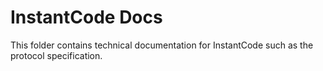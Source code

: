 # InstantCode Docs
This folder contains technical documentation for InstantCode such as the protocol specification.